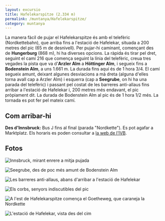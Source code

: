 ```yaml
---
layout: excursio
title: Hafelekarspitze (2.334 m)
permalink: /muntanya/Hafelekarspitze/
category: muntanya
---
```


La manera fàcil de pujar el Hafelekarspitze és amb el telefèric
(Nordkettebahn), que arriba fins a l'estació de Hafelekar, situada a 200
metres del pic (65 m de desnivell). Per pujar-hi caminant, començant des de
**Hungerburg** (868 m), hi ha diverses opcions. La ràpida és tirar pel dret,
seguint el camí 216 que comença seguint la línia del telefèric, creua tres
vegades la pista que va d'**Arzler Alm** a **Höttinger Alm**, i segueix fins a
**Bodenstein Alm**, a uns 1.661 m. La durada fins aquí és de 1 hora 3/4. El camí
segueix amunt, deixant algunes desviacions a mà dreta (alguna d'elles torna
avall cap a Arzler Alm) i esquerra (cap a **Seegrube**, on hi ha una parada del
telefèric) i passant pel costat de les barreres anti-allaus fins arribar a
l'estació de Hafelekar i, 200 metres més endavant, el pic pròpiament dit. La
durada de Bodenstein Alm al pic és de 1 hora 1/2 més. La tornada es pot fer
pel mateix camí.

## Com arribar-hi

**Des d'Innsbruck:** Bus J fins al final (parada "Nordkette"). Es pot agafar a
Marktplatz. Els horaris es poden consultar a [la web de l'IVB](http://www.ivb.at).

## Fotos

![Innsbruck, mirant enrere a mitja pujada]({{site.baseurl}}/images/hafelekar_innsbruck.jpg "Innsbruck")

![Seegrube, des de poc més amunt de Bodenstein Alm]({{site.baseurl}}/images/hafelekar_seegrube.jpg "Seegrube")

![Les barreres anti-allaus, abans d'arribar a l'estació de Hafelekar]({{site.baseurl}}/images/hafelekar_antiallaus.jpg "Barreres anti-allaus")

![Els corbs, senyors indiscutibles del pic]({{site.baseurl}}/images/hafelekar_corb.jpg "Els corbs")

![A l'est de Hafelekarspitze comença el Goetheweg, que caraneja la Nordkette]({{site.baseurl}}/images/hafelekar_goetheweg.jpg "Goetheweg")

![L'estació de Hafelekar, vista des del cim]({{site.baseurl}}/images/hafelekar_bergstation.jpg "Hafelekar Bergstation")
